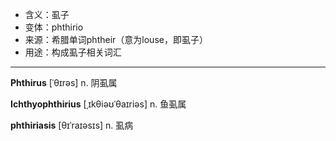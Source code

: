- <span class="definition">含义：虱子</span>
- <span class="definition">变体：phthirio</span>
- <span class="definition">来源：希腊单词phtheir（意为louse，即虱子）</span>
- <span class="definition">用途：构成虱子相关词汇</span>

---

<span class="vocabulary">**Phthirus**</span> [ˈθɪrəs] n. 阴虱属

<span class="vocabulary">**Ichthyophthirius**</span> [ˌɪkθiəʊˈθaɪriəs] n. 鱼虱属

<span class="vocabulary">**phthiriasis**</span> [θɪˈraɪəsɪs] n. 虱病

